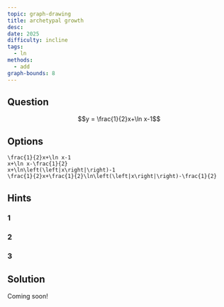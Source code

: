 ```yaml
---
topic: graph-drawing
title: archetypal growth
desc: 
date: 2025
difficulty: incline
tags:
  - ln
methods:
  - add
graph-bounds: 8
---
```



## Question
```math
y = \frac{1}{2}x+\ln x-1
```


## Options
```desmos
\frac{1}{2}x+\ln x-1
x+\ln x-\frac{1}{2}
x+\ln\left(\left|x\right|\right)-1
\frac{1}{2}x+\frac{1}{2}\ln\left(\left|x\right|\right)-\frac{1}{2}
```


## Hints

### 1

### 2

### 3


## Solution

Coming soon!

